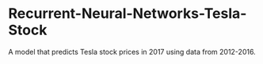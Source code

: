 # Recurrent-Neural-Networks-Tesla-Stock
A model that predicts Tesla stock prices in 2017 using data from 2012-2016.
